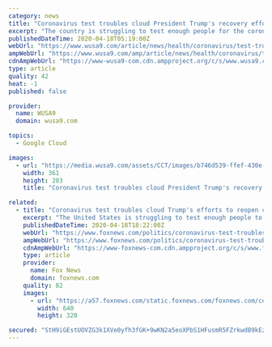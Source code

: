 ```yaml
---
category: news
title: "Coronavirus test troubles cloud President Trump's recovery effort"
excerpt: "The country is struggling to test enough people for the coronavirus so officials can track and control the spread of the disease."
publishedDateTime: 2020-04-18T05:19:00Z
webUrl: "https://www.wusa9.com/article/news/health/coronavirus/test-troubles-cloud-president-trumps-recovery-effort/507-739e703d-61fa-4ff2-9dd5-e8d32bbe4e48"
ampWebUrl: "https://www.wusa9.com/amp/article/news/health/coronavirus/test-troubles-cloud-president-trumps-recovery-effort/507-739e703d-61fa-4ff2-9dd5-e8d32bbe4e48"
cdnAmpWebUrl: "https://www-wusa9-com.cdn.ampproject.org/c/s/www.wusa9.com/amp/article/news/health/coronavirus/test-troubles-cloud-president-trumps-recovery-effort/507-739e703d-61fa-4ff2-9dd5-e8d32bbe4e48"
type: article
quality: 42
heat: -1
published: false

provider:
  name: WUSA9
  domain: wusa9.com

topics:
  - Google Cloud

images:
  - url: "https://media.wusa9.com/assets/CCT/images/b746d539-ffef-430e-befa-ee0c4ddd72cc/b746d539-ffef-430e-befa-ee0c4ddd72cc_360x203.jpg"
    width: 361
    height: 203
    title: "Coronavirus test troubles cloud President Trump's recovery effort"

related:
  - title: "Coronavirus test troubles cloud Trump's efforts to reopen country"
    excerpt: "The United States is struggling to test enough people to track and control the spread of the novel coronavirus, a crucial first step to reopening parts of the economy, which President Donald Trump is pushing to do by May 1."
    publishedDateTime: 2020-04-18T18:22:00Z
    webUrl: "https://www.foxnews.com/politics/coronavirus-test-troubles-trump-reopen-country-phase-1"
    ampWebUrl: "https://www.foxnews.com/politics/coronavirus-test-troubles-trump-reopen-country-phase-1.amp"
    cdnAmpWebUrl: "https://www-foxnews-com.cdn.ampproject.org/c/s/www.foxnews.com/politics/coronavirus-test-troubles-trump-reopen-country-phase-1.amp"
    type: article
    provider:
      name: Fox News
      domain: foxnews.com
    quality: 82
    images:
      - url: "https://a57.foxnews.com/static.foxnews.com/foxnews.com/content/uploads/2020/04/640/320/AP20108812937625.jpg?ve=1&tl=1"
        width: 640
        height: 320

secured: "StH9iGEstUOVZG3k1XVe0yfh3fGK+9wKN2a5eoXPbS1HFusmR5FZrkwdB9kEzVWGcSM6e/YGrmPaRbYUDMFT9aH0KtGfAJCDhykNZDm0Rb9aDslknZKNHq1v00G+K2EgChfuwZUkhmk0w17YdDZmokZ1Z+Gcy/09kpVLgN3MSDP1S529us6VSE5Ot9Y8yK7vdbjkBXaSOwn2WAFQ6RIKTttKC+KmJya6e4eVhXRmzp4oaUGE0fU9lsorFvo//DsT3u6ndQVJwdTfR78Kl0Th/3fRnyXFNU07vhADDI8YiZ+P6VlaAh6ePSPgGbl4UUXCOkZv6bShtvLH+GZ/fjMdNV5EHcB9xs2xOAmKz8vbbo1ilepdjBb0Q+QGAdygkjp2j2NZnUlhtWLXdR0KI5mx3oyuDZJqbaOSeGIxjuUKSl7AU75R0TCEEt2e3yseTv0V6j8OOKBMP00la92VpOlwdQ37ZcWykcSu2LVzZUa5TrQ=;dqKkAjp8lVVj/yjdLvWwmQ=="
---
```


